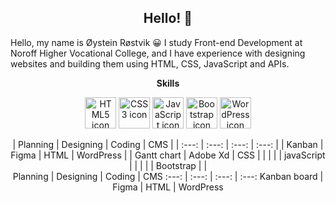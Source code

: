 <h2 align="center">
  Hello! 👋
</h2>
<p>
  Hello, my name is Øystein Røstvik 😀
  I study Front-end Development at Noroff Higher Vocational College, and I have experience with designing websites and building them using HTML, CSS, JavaScript and    APIs.
</p>
<p align="center">
  <b>Skills</b>
</p>
<p align="center">
  <img height=50 src="https://cdn.jsdelivr.net/gh/devicons/devicon/icons/html5/html5-original-wordmark.svg" alt="HTML5 icon" title="HTML5"/>
  <img height=50 src="https://cdn.jsdelivr.net/gh/devicons/devicon/icons/css3/css3-original-wordmark.svg" alt="CSS3 icon" title="CSS3"/>
  <img height=50 src="https://cdn.jsdelivr.net/gh/devicons/devicon/icons/javascript/javascript-original.svg" alt="JavaScript icon" title="JavaScript"/>
  <img height=50 src="https://cdn.jsdelivr.net/gh/devicons/devicon/icons/bootstrap/bootstrap-original.svg" alt="Bootstrap icon" title="Bootstrap"/>
  <img height=50 src="https://cdn.jsdelivr.net/gh/devicons/devicon/icons/wordpress/wordpress-original.svg" alt="WordPress icon" title="WordPress"/>
 </p>

<div align="center">
  |   Planning    |   Designing   |    Coding     |      CMS      |
  |     :---:     |     :---:     |     :---:     |     :---:     |
  |     Kanban    |    Figma      |     HTML      |   WordPress   |
  |  Gantt chart  |   Adobe Xd    |     CSS       |               |
  |               |               |  javaScript   |               |
  |               |               |  Bootstrap    |               |
</div>

<div align="center">
Planning | Designing | Coding | CMS
:---: | :---: | :---: | :---:
Kanban board | Figma | HTML | WordPress
</div>

<!--
**Tanix98/Tanix98** is a ✨ _special_ ✨ repository because its `README.md` (this file) appears on your GitHub profile.

Here are some ideas to get you started:

- 🔭 I’m currently working on ...
- 🌱 I’m currently learning ...
- 👯 I’m looking to collaborate on ...
- 🤔 I’m looking for help with ...
- 💬 Ask me about ...
- 📫 How to reach me: ...
- 😄 Pronouns: ...
- ⚡ Fun fact: ...
-->
